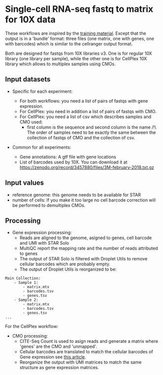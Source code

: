 # Single-cell RNA-seq fastq to matrix for 10X data

These workflows are inspired by the [training material](https://training.galaxyproject.org/training-material/topics/single-cell/tutorials/scrna-preprocessing-tenx/tutorial.html). Except that the output is in a 'bundle' format: three files (one matrix, one with genes, one with barcodes) which is similar to the cellranger output format.

Both are designed for fastqs from 10X libraries v3. One is for regular 10X library (one library per sample), while the other one is for CellPlex 10X library which allows to multiplex samples using CMOs.

## Input datasets

- Specific for each experiment:
    - For both workflows: you need a list of pairs of fastqs with gene expression.
    - For CellPlex: you need in addition a list of pairs of fastqs with CMO.
    - For CellPlex: you need a list of csv which describes samples and CMO used:
        - first column is the sequence and second column is the name
    /!\ The order of samples need to be exactly the same between the collection of fastqs of CMO and the collection of csv.

- Common for all experiments:
    - Gene annotations: A gtf file with gene locations
    - List of barcodes used by 10X. You can download it at https://zenodo.org/record/3457880/files/3M-february-2018.txt.gz

## Input values

- reference genome: this genome needs to be available for STAR
- number of cells: If you make it too large no cell barcode correction will be performed to demultiplex CMOs.

## Processing
- Gene expression processing:
    - Reads are aligned to the genome, asigned to genes, cell barcode and UMI with STAR Solo
    - MultiQC report the mapping rate and the number of reads attributed to genes
    - The output of STAR Solo is filtered with Droplet Utils to remove cellular barcodes which are probably empty.
    - The output of Droplet Utils is reorganized to be:
```
Main Collection:
    - Sample 1:
        - matrix.mtx
        - barcodes.tsv
        - genes.tsv
    - Sample 2:
        - matrix.mtx
        - barcodes.tsv
        - genes.tsv
...
```
For the CellPlex workflow:
- CMO processing:
    - CITE-Seq Count is used to asign reads and generate a matrix where 'genes' are the CMO and 'unmapped'.
    - Cellular barcodes are translated to match the cellular barcodes of Gene expression see [this article](https://kb.10xgenomics.com/hc/en-us/articles/360031133451-Why-is-there-a-discrepancy-in-the-3M-february-2018-txt-barcode-whitelist-).
    - Reorganize the output with UMI matrices to match the same structure as gene expression matrices.
